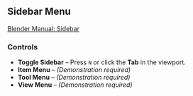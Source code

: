 ## Sidebar Menu  

[Blender Manual: Sidebar](https://docs.blender.org/manual/en/latest/interface/window_system/regions.html#sidebar)  

### **Controls**  

- **Toggle Sidebar** – Press `N` or click the **Tab** in the viewport.  
- **Item Menu** – *(Demonstration required)*  
- **Tool Menu** – *(Demonstration required)*  
- **View Menu** – *(Demonstration required)*  